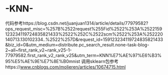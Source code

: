 # -KNN-
代码参考https://blog.csdn.net/juanjuan1314/article/details/77979582?ops_request_misc=%257B%2522request%255Fid%2522%253A%2522159123234119724835821433%2522%252C%2522scm%2522%253A%252220140713.130102334..%2522%257D&request_id=159123234119724835821433&biz_id=0&utm_medium=distribute.pc_search_result.none-task-blog-2~all~first_rank_v2~rank_v25-1-77979582.first_rank_v2_rank_v25&utm_term=KNN%E7%AE%97%E6%B3%95%E5%AE%9E%E7%8E%B0mnist
调用sklearn包参考https://www.cnblogs.com/molieren/articles/10674715.html
